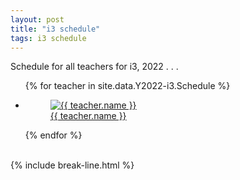 ```yaml
---
layout: post
title: "i3 schedule"
tags: i3 schedule
---
```


Schedule for all teachers for i3, 2022 . . .

<ul class="photo-gallery">
  {% for teacher in site.data.Y2022-i3.Schedule %}
    <li>
      <a href="{{ site.gdrive }}{{ teacher.link }}">
        <figure>
          <img src="{{ teacher.photo | relative_url }}" alt="{{ teacher.name }}">
          <figcaption>{{ teacher.name }}</figcaption>
        </figure> 
      </a>
    </li>
  {% endfor %}
</ul>

<br>
{% include break-line.html %}

